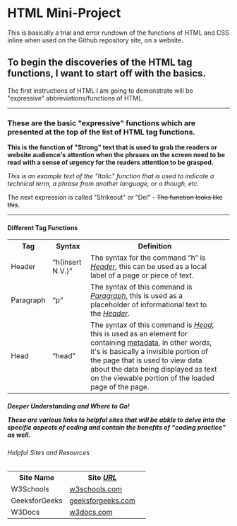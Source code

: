 <!DOCTYPE html>
 
<html lang="en">
 
<body>
 
 <head>    

 </head>
 
</body>
 
</html> 
<h1>HTML Mini-Project</h1>
<p>This is basically a trial and error rundown of the functions of HTML and CSS inline when used on the Github repository site, on a website.</p>

<h2>To begin the discoveries of the HTML tag functions, I want to start off with the basics.</h2>
<p>The first instructions of HTML I am going to demonstrate will be "expressive" abbreviations/functions of HTML.</p>

<hr>

<h3>These are the basic "expressive" functions which are presented at the top of the list of HTML tag functions.</h3>

<p><strong>This is the function of "Strong" text that is used to grab the readers or website audience's attention when the phrases on the screen need to be read with a sense of urgency for the readers attention to be grasped.</strong></p>

<p><i>This is an example text of the "Italic" function that is used to indicate a technical term, a phrase from another language, or a though, etc.</i></p>

<p>The next expression is called "Strikeout" or "Del" - <del>The function looks like this</del>.</p>
<hr>

<body>
<h4>Different Tag Functions</h4>

<table>
  <tr>
    <th>Tag</th>
    <th>Syntax</th>
    <th>Definition<th>
  </tr>
  <tr>
    <td>Header</td>
    <td><q>h(insert N.V.)</q></td>
    <td>The syntax for the command <q>h</q> is <i><ins>Header</ins></i>, this can be used as a local label of a page or piece of text.
  </tr>
  <tr>
    <td>Paragraph</td>
    <td><q>p</q></td>
    <td>The syntax of this command is <i><ins>Paragraph</ins></i>, this is used as a placeholder of informational text to the <i><ins>Header</ins></i>.
  </tr>
  <tr>
    <td>Head</td>
    <td><q>head</q></td>
    <td>The syntax of this command is <i><ins>Head</ins></i>, this is used as an element for containing <ins>metadata</ins>, in other words, it's is basically a invisible portion of the page that is used to view data about the data being displayed as text on the viewable portion of the loaded page of the page.</td>
    </tr>
</table>

<h5>Deeper Understanding and Where to Go!</h45>

<p>These are various links to helpful sites that will be abkle to delve into the specific aspects of coding and contain the benefits of <q>coding practice</q> as well.</p>

<h6>Helpful Sites and Resources</h6>

<table>
  <tr>
    <th>Site Name</th>
    <th>Site <i><ins>URL</ins></i><th>
  </tr>
  <tr>
    <td>W3Schools</td>
    <td><a href="https://www.w3schools.com/">w3schools.com</a>
  </tr>
  <tr>
    <td>GeeksforGeeks</td>
    <td><a href="https://www.geeksforgeeks.org/html-tags-a-to-z-list/?ref=shm">geeksforgeeks.com</a>
  </tr>
  <tr>
    <td>W3Docs</td>
    <td><a href="https://www.w3docs.com/">w3docs.com</a>
  </tr>
  

